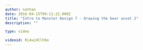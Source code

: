 ```yaml
---
author: nathan
date: 2016-04-15T09:11:22.000Z
title: "Intro to Monster Design 7 - Drawing the bear asset 2"
description: ""

type: video

videoid: Ri4uLHClh6o
---
```

